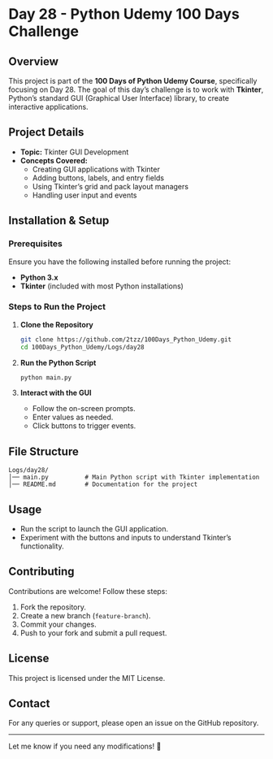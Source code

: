 # Day 28 - Python Udemy 100 Days Challenge

## Overview
This project is part of the **100 Days of Python Udemy Course**, specifically focusing on Day 28. The goal of this day’s challenge is to work with **Tkinter**, Python’s standard GUI (Graphical User Interface) library, to create interactive applications.

## Project Details
- **Topic:** Tkinter GUI Development
- **Concepts Covered:**
  - Creating GUI applications with Tkinter
  - Adding buttons, labels, and entry fields
  - Using Tkinter’s grid and pack layout managers
  - Handling user input and events

## Installation & Setup

### Prerequisites
Ensure you have the following installed before running the project:
- **Python 3.x**
- **Tkinter** (included with most Python installations)

### Steps to Run the Project
1. **Clone the Repository**
   ```sh
   git clone https://github.com/2tzz/100Days_Python_Udemy.git
   cd 100Days_Python_Udemy/Logs/day28
   ```

2. **Run the Python Script**
   ```sh
   python main.py
   ```

3. **Interact with the GUI**
   - Follow the on-screen prompts.
   - Enter values as needed.
   - Click buttons to trigger events.

## File Structure
```
Logs/day28/
│── main.py          # Main Python script with Tkinter implementation
│── README.md        # Documentation for the project
```

## Usage
- Run the script to launch the GUI application.
- Experiment with the buttons and inputs to understand Tkinter’s functionality.

## Contributing
Contributions are welcome! Follow these steps:
1. Fork the repository.
2. Create a new branch (`feature-branch`).
3. Commit your changes.
4. Push to your fork and submit a pull request.

## License
This project is licensed under the MIT License.

## Contact
For any queries or support, please open an issue on the GitHub repository.

---

Let me know if you need any modifications! 🚀

